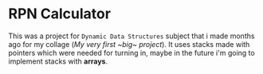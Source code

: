 # RPN Calculator
This was a project for `Dynamic Data Structures` subject that i made months ago for my collage (_My very first ~big~ project_). It uses stacks made with pointers which were needed for turning in, maybe in the future i'm going to implement stacks with **arrays**. 
